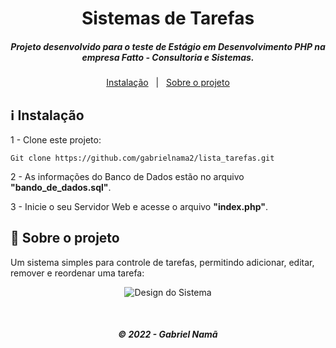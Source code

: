 <h1 align="center">
    Sistemas de Tarefas
</h1>

<h5 align="center">
  Projeto desenvolvido para o teste de Estágio em Desenvolvimento PHP na empresa Fatto - Consultoria e Sistemas.
</h5>

<p align="center" direction="row">
  <a href="#information_source-instalação">Instalação</a>&nbsp;&nbsp;&nbsp;|&nbsp;&nbsp;
  <a href="#rocket-sobre-o-projeto">Sobre o projeto</a>
</p>

## :information_source: Instalação

1 - Clone este projeto:

```
Git clone https://github.com/gabrielnama2/lista_tarefas.git
```

2 - As informações do Banco de Dados estão no arquivo <b>"bando_de_dados.sql"</b>.

3 - Inicie o seu Servidor Web e acesse o arquivo <b>"index.php"</b>.


## :rocket: Sobre o projeto

Um sistema simples para controle de tarefas, permitindo adicionar, editar, remover e reordenar uma tarefa:
</br>
<p align="center">
  <img alt="Design do Sistema" src="https://github.com/gabrielnama2/sistema_tarefas/img/design_do_sistema.png">
</p>
</br>

<h5 align="center">
  ©	2022 - Gabriel Namã
</h5>